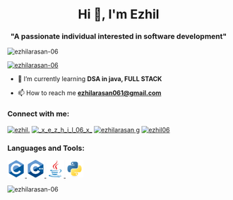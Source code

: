 <h1 align="center">Hi 👋, I'm Ezhil</h1>
<h3 align="center">"A passionate individual interested in software development"</h3>

<p align="left"> <img src="https://komarev.com/ghpvc/?username=ezhilarasan-06&label=Profile%20views&color=0e75b6&style=flat" alt="ezhilarasan-06" /> </p>

<p align="left"> <a href="https://github.com/ryo-ma/github-profile-trophy"><img src="https://github-profile-trophy.vercel.app/?username=ezhilarasan-06" alt="ezhilarasan-06" /></a> </p>

- 🌱 I’m currently learning **DSA in java, FULL STACK**

- 📫 How to reach me **ezhilarasan061@gmail.com**

<h3 align="left">Connect with me:</h3>
<p align="left">
<a href="https://linkedin.com/in/ezhil." target="blank"><img align="center" src="https://raw.githubusercontent.com/rahuldkjain/github-profile-readme-generator/master/src/images/icons/Social/linked-in-alt.svg" alt="ezhil." height="30" width="40" /></a>
<a href="https://instagram.com/_x_e_z_h_i_l_06_x_" target="blank"><img align="center" src="https://raw.githubusercontent.com/rahuldkjain/github-profile-readme-generator/master/src/images/icons/Social/instagram.svg" alt="_x_e_z_h_i_l_06_x_" height="30" width="40" /></a>
<a href="https://www.hackerrank.com/ezhilarasan g" target="blank"><img align="center" src="https://raw.githubusercontent.com/rahuldkjain/github-profile-readme-generator/master/src/images/icons/Social/hackerrank.svg" alt="ezhilarasan g" height="30" width="40" /></a>
<a href="https://www.leetcode.com/ezhil06" target="blank"><img align="center" src="https://raw.githubusercontent.com/rahuldkjain/github-profile-readme-generator/master/src/images/icons/Social/leet-code.svg" alt="ezhil06" height="30" width="40" /></a>
</p>

<h3 align="left">Languages and Tools:</h3>
<p align="left"> <a href="https://www.cprogramming.com/" target="_blank" rel="noreferrer"> <img src="https://raw.githubusercontent.com/devicons/devicon/master/icons/c/c-original.svg" alt="c" width="40" height="40"/> </a> <a href="https://www.w3schools.com/cpp/" target="_blank" rel="noreferrer"> <img src="https://raw.githubusercontent.com/devicons/devicon/master/icons/cplusplus/cplusplus-original.svg" alt="cplusplus" width="40" height="40"/> </a> <a href="https://www.java.com" target="_blank" rel="noreferrer"> <img src="https://raw.githubusercontent.com/devicons/devicon/master/icons/java/java-original.svg" alt="java" width="40" height="40"/> </a> <a href="https://www.python.org" target="_blank" rel="noreferrer"> <img src="https://raw.githubusercontent.com/devicons/devicon/master/icons/python/python-original.svg" alt="python" width="40" height="40"/> </a> </p>

<p><img align="center" src="https://github-readme-streak-stats.herokuapp.com/?user=ezhilarasan-06&" alt="ezhilarasan-06" /></p>


<!---
Ezhilarasan-06/Ezhilarasan-06 is a ✨ special ✨ repository because its `README.md` (this file) appears on your GitHub profile.
You can click the Preview link to take a look at your changes.
--->
